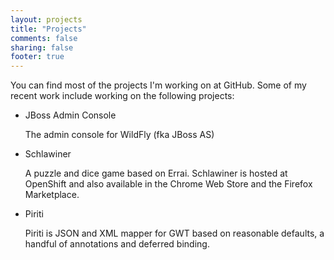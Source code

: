```yaml
---
layout: projects
title: "Projects"
comments: false
sharing: false
footer: true
---
```

You can find most of the projects I'm working on at GitHub. Some of my recent work include working on the
following projects:

* JBoss Admin Console

    The admin console for WildFly (fka JBoss AS)

* Schlawiner

    A puzzle and dice game based on Errai. Schlawiner is hosted at OpenShift and also available in the
Chrome Web Store and the Firefox Marketplace.

* Piriti

    Piriti is JSON and XML mapper for GWT based on reasonable defaults, a handful of annotations and deferred binding.
